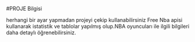#PROJE Bilgisi

herhangi bir ayar yapmadan projeyi çekip kullanabilirsiniz
Free Nba apisi kullanarak istatistik ve tablolar yapılmış olup.NBA oyuncuları ile ilgili bilgileri daha detaylı öğrenebilirsiniz.
